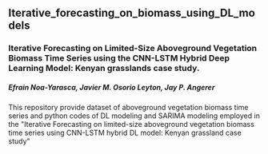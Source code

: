 ## Iterative_forecasting_on_biomass_using_DL_models

### Iterative Forecasting on Limited-Size Aboveground Vegetation Biomass Time Series using the CNN-LSTM Hybrid Deep Learning Model: Kenyan grasslands case study.
##### Efrain Noa-Yarasca, Javier M. Osorio Leyton, Jay P. Angerer

This repository provide dataset of aboveground vegetation biomass time series and python codes of DL modeling and SARIMA modeling employed in the "Iterative Forecasting on limited-size aboveground vegetation biomass time series using CNN-LSTM hybrid DL model: Kenyan grassland case study"

